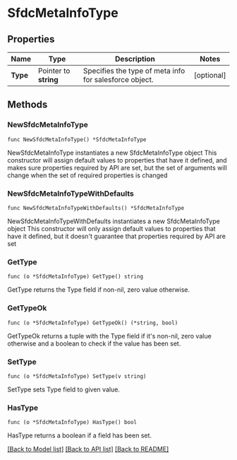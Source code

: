 # SfdcMetaInfoType

## Properties

Name | Type | Description | Notes
------------ | ------------- | ------------- | -------------
**Type** | Pointer to **string** | Specifies the type of meta info for salesforce object. | [optional] 

## Methods

### NewSfdcMetaInfoType

`func NewSfdcMetaInfoType() *SfdcMetaInfoType`

NewSfdcMetaInfoType instantiates a new SfdcMetaInfoType object
This constructor will assign default values to properties that have it defined,
and makes sure properties required by API are set, but the set of arguments
will change when the set of required properties is changed

### NewSfdcMetaInfoTypeWithDefaults

`func NewSfdcMetaInfoTypeWithDefaults() *SfdcMetaInfoType`

NewSfdcMetaInfoTypeWithDefaults instantiates a new SfdcMetaInfoType object
This constructor will only assign default values to properties that have it defined,
but it doesn't guarantee that properties required by API are set

### GetType

`func (o *SfdcMetaInfoType) GetType() string`

GetType returns the Type field if non-nil, zero value otherwise.

### GetTypeOk

`func (o *SfdcMetaInfoType) GetTypeOk() (*string, bool)`

GetTypeOk returns a tuple with the Type field if it's non-nil, zero value otherwise
and a boolean to check if the value has been set.

### SetType

`func (o *SfdcMetaInfoType) SetType(v string)`

SetType sets Type field to given value.

### HasType

`func (o *SfdcMetaInfoType) HasType() bool`

HasType returns a boolean if a field has been set.


[[Back to Model list]](../README.md#documentation-for-models) [[Back to API list]](../README.md#documentation-for-api-endpoints) [[Back to README]](../README.md)


